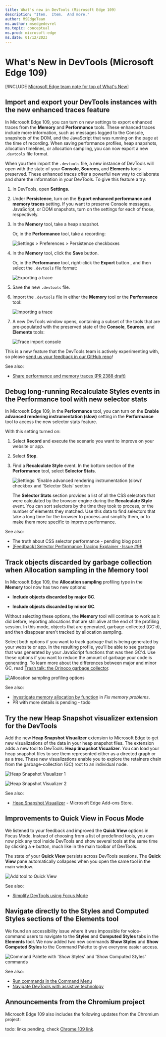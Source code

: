 ```yaml
---
title: What's new in DevTools (Microsoft Edge 109)
description: "Item.  Item.  And more."
author: MSEdgeTeam
ms.author: msedgedevrel
ms.topic: conceptual
ms.prod: microsoft-edge
ms.date: 01/12/2023
---
```

# What's New in DevTools (Microsoft Edge 109)

[!INCLUDE [Microsoft Edge team note for top of What's New](../../includes/edge-whats-new-note.md)]


<!-- ====================================================================== -->
## Import and export your DevTools instances with the new enhanced traces feature

<!-- Subtitle: Use enhanced traces to preserve Console mesages, DOM snapshots, and the JavaScript running on the page when exporting a heap snapshot or performance trace. -->

In Microsoft Edge 109, you can turn on new settings to export enhanced traces from the **Memory** and **Performance** tools.  These enhanced traces include more information, such as messages logged to the Console, snapshots of the DOM, and the JavaScript that was running on the page at the time of recording.  When saving performance profiles, heap snapshots, allocation timelines, or allocation sampling, you can now export a new `.devtools` file format.

When you then import the `.devtools` file, a new instance of DevTools will open with the state of your **Console**, **Sources**, and **Elements** tools preserved.  These enhanced traces offer a powerful new way to collaborate and share the information in your DevTools. To give this feature a try:

1. In DevTools, open **Settings**.<!-- copy tagging from Overview -->

1. Under **Persistence**, turn on the **Export enhanced performance and memory traces** setting.  If you want to preserve Console messages, JavaScript, or DOM snapshots, turn on the settings for each of those, respectively.

1. In the **Memory** tool, take a heap snapshot.

   Or, in the **Performance** tool, take a recording:

   ![Settings > Preferences > Persistence checkboxes](./devtools-109-images/enhanced-trace-settings.png)

1. In the **Memory** tool, click the **Save** button.<!-- todo: test -->

   Or, in the **Performance** tool, right-click the **Export** button , and then select the `.devtools` file format:

   ![Exporting a trace](./devtools-109-images/enhanced-trace-export.png)

1. Save the new `.devtools` file.

1. Import the `.devtools` file in either the **Memory** tool or the **Performance** tool:

   ![Importing a trace](./devtools-109-images/enhanced-trace-import.png)

1. A new DevTools window opens, containing a subset of the tools that are pre-populated with the preserved state of the **Console**, **Sources**, and **Elements** tools:

   ![Trace import console](./devtools-109-images/enhanced-trace-import-console.png)

This is a new feature that the DevTools team is actively experimenting with, so please [send us your feedback in our GitHub repo](https://github.com/MicrosoftEdge/DevTools/issues)!

<!--
Instructions for screenshot
1.	Open any of the Edge Insider channels. Navigate to edge://version and ensure you're on version 109+
2.	Navigate to Microsoft Edge DevTools documentation - Microsoft Edge Development | Microsoft Learn
3.	Open DevTools > Settings. Take a screenshot. Draw red highlight boxes around the new settings under **Persistence**. Refer to the attached enhanced-trace-settings.png
 
4.	Now turn on these settings. Go the Performance tool and take a trace. Right click the Export button
5.	Take a screenshot. Draw a red highlight box around the context menu for the export button. Refer to enhanced-trace-export.png
 
6.	Now clear the profile and select the import button. Load the attached .devtools file
 
7.	A new DevTools window opens and loads your trace. Take a screenshot. Refer to enhanced-trace-import.png
 
8.	Finally, in the new DevTools window, open the Console. You should see only one Console warning and a message that the Console is read only. Take a screenshot. Refer to enhanced-trace-import-console.png
-->

See also:
* [Share performance and memory traces (PR 2388 draft)](https://github.com/MicrosoftDocs/edge-developer/blob/user/pabrosse/enhanced-traces/microsoft-edge/devtools-guide-chromium/evaluate-performance/share-traces.md)
<!-- todo: link to final article when PR is live, after merge main into present branch -->


<!-- ====================================================================== -->
## Debug long-running Recalculate Styles events in the Performance tool with new selector stats

<!-- Subtitle: Understand which of your CSS selectors are contributing to slow performance of your website or app. -->

In Microsoft Edge 109, in the **Performance** tool, you can turn on the **Enable advanced rendering instrumentation (slow)** setting in the **Performance** tool to access the new selector stats feature.

With this setting turned on:

1. Select **Record** and execute the scenario you want to improve on your website or app.

2. Select **Stop**.

3. Find a **Recalculate Style** event.  In the bottom section of the **Performance** tool, select **Selector Stats**.

   ![Settings: 'Enable advanced rendering instrumentation (slow)' checkbox and 'Selector Stats' section](./devtools-109-images/advanced-rendering-instrum.png)

   The **Selector Stats** section provides a list of all the CSS selectors that were calculated by the browser engine during the **Recalculate Style** event.  You can sort selectors by the time they took to process, or the number of elements they matched.  Use this data to find selectors that take a long time for the browser to process and simplify them, or to make them more specific to improve performance.

<!--
Instructions for screenshot
1.	Open any of the Insider channels and navigate to edge://version and ensure you're on version 109+
2.	Open DevTools, load the .json file I attached in the Performance tool
 
3.	Zoom in to the purple section in the loaded performance trace
4.	Under the **Main** section in the Performance tool, select a **Recalculate Style** event
5.	In the bottom section of the Performance tool, select **Selector Stats**
6.	Also open settings for the Performance tool with the gear icon and make sure "Enable advanced rendering instrumentation (slow)" is checked
7.	Take a screenshot
8.	Draw red highlight boxes around the "Enable advanced rendering instrumentation (slow)" checkbox and around the **Selector Stats** section. Refer to the attached screenshot.
-->

See also:
* The truth about CSS selector performance - pending blog post<!-- incoming PR next week -->
* [[Feedback] Selector Performance Tracing Explainer · Issue #98](https://github.com/MicrosoftEdge/DevTools/issues/98)


<!-- ====================================================================== -->
## Track objects discarded by garbage collection when Allocation sampling in the Memory tool

<!-- Subtitle: Use the new options under Allocation sampling to track how much garbage your website or app is generating. -->

In Microsoft Edge 109, the **Allocation sampling** profiling type in the **Memory** tool now has two new options:

*  **Include objects discarded by major GC**.

*  **Include objects discarded by minor GC**.

Without selecting these options, the **Memory** tool will continue to work as it did before, reporting allocations that are still alive at the end of the profiling session.  In this mode, objects that are generated, garbage-collected (GC'd), and then disappear aren't tracked by allocation sampling.

Select both options if you want to track garbage that is being generated by your website or app.  In the resulting profile, you'll be able to see garbage that was generated by your JavaScript functions that was then GC'd.  Use these options if you want to reduce the amount of garbage your code is generating.  To learn more about the differences between major and minor GC, read [Trash talk: the Orinoco garbage collector](https://v8.dev/blog/trash-talk).

![Allocation sampling profiling options](./devtools-109-images/allocation-sampling-profiling-options.png)
<!--
Instructions for screenshot
1. In any of the Edge Insider channels, navigate to edge://version and ensure you're on 109+
2. Now navigate to Bing or learn.microsoft.com and open DevTools
3. Go to the Memory tool
4. Take a screenshot
5. Draw red highlight boxes around the Allocation sampling profiling type and the new options for track objects discarded by major and minor GC
Refer to the attached image if you need a reference.
-->
 
See also:
* [Investigate memory allocation by function](../../../memory-problems/index.md#investigate-memory-allocation-by-function) in _Fix memory problems_.
* PR with more details is pending - todo


<!-- ====================================================================== -->
## Try the new Heap Snapshot visualizer extension for the DevTools

<!-- Subtitle: Visualize the data in your heap snapshot like you've never seen before, as a directed graph or a tree. -->

Add the new **Heap Snapshot Visualizer** extension to Microsoft Edge to get new visualizations of the data in your heap snapshot files.  The extension adds a new tool to DevTools: **Heap Snapshot Visualizer**.  You can load your heap snapshot files to see them represented either as a directed graph or as a tree.  These new visualizations enable you to explore the retainers chain from the garbage-collection (GC) root to an individual node.

![Heap Snapshot Visualizer 1](./devtools-109-images/heap-snapshot-visualizer-1.png)

![Heap Snapshot Visualizer 2](./devtools-109-images/heap-snapshot-visualizer-2.png)
<!--
Instructions for screenshot
1. Get the heap snapshot visualizer extension from: Heap Snapshot visualizer - Microsoft Edge Addons
2. With the extension installed, open DevTools.
3. Go to the new Heap Snapshot Visualizer tool.
4. Choose file and select the attached .heapsnapshot file that's attached.
5. Select the Load button.
6. The Heap Snapshot Visualizer should show the heap snapshot as a graph. Refer to the attached screenshot.
7. Take a screenshot.
8. Now select the Tree button. The extension should now show the heap snapshot as a tree. Refer to the attached screenshot.
9. Take a screenshot.
-->

See also:
* [Heap Snapshot Visualizer](https://microsoftedge.microsoft.com/addons/detail/heap-snapshot-visualizer/fceldlhognbemkgfacnffkdanocidgce) - Microsoft Edge Add-ons Store.


<!-- ====================================================================== -->
## Improvements to Quick View in Focus Mode

<!-- Subtitle: Quick View now allows you to pick any tool, show several tools at once and persists across sessions. -->

We listened to your feedback and improved the **Quick View** options in Focus Mode.  Instead of choosing from a list of predefined tools, you can now pick any tool inside DevTools and show several tools at the same time by clicking a **+** button, much like in the main toolbar of DevTools.

The state of your **Quick View** persists across DevTools sessions.  The **Quick View** pane automatically collapses when you open the same tool in the main window.

![Add tool to Quick View](./devtools-109-images/add-tool-to-quick-view.png)
 
See also:
* [Simplify DevTools using Focus Mode](../../../experimental-features/focus-mode.md)


<!-- ====================================================================== -->
## Navigate directly to the Styles and Computed Styles sections of the Elements tool

<!-- Subtitle: Use the Command Palette to directly navigate to the Styles section of the elements tool. -->

We found an accessibility issue where it was impossible for voice-command users to navigate to the **Styles** and **Computed Styles** tabs in the **Elements** tool.  We now added two new commands **Show Styles** and **Show Computed Styles** to the Command Palette to give everyone easier access.

![Command Palette with 'Show Styles' and 'Show Computed Styles' commands](./devtools-109-images/show-styles.png)

See also:
* [Run commands in the Command Menu](../../../command-menu/index.md)
* [Navigate DevTools with assistive technology](../../../accessibility/navigation.md)


<!-- ====================================================================== -->
## Announcements from the Chromium project

Microsoft Edge 109 also includes the following updates from the Chromium project:

<!-- 
* []()
* []()
* []()
-->

todo: links pending, check [Chrome 109 link](https://developer.chrome.com/blog/new-in-devtools-109).


<!-- ====================================================================== -->
<!-- uncomment if content is copied from developer.chrome.com to this page -->

<!-- > [!NOTE]
> Portions of this page are modifications based on work created and [shared by Google](https://developers.google.com/terms/site-policies) and used according to terms described in the [Creative Commons Attribution 4.0 International License](https://creativecommons.org/licenses/by/4.0).
> The original page for announcements from the Chromium project is [What's New in DevTools (Chrome 109)](https://developer.chrome.com/blog/new-in-devtools-109) and is authored by [Jecelyn Yeen](https://developers.google.com/web/resources/contributors#jecelynyeen) (Developer advocate working on Chrome DevTools at Google). -->


<!-- ====================================================================== -->
<!-- uncomment if content is copied from developer.chrome.com to this page -->

<!-- [![Creative Commons License](../../../../media/cc-logo/88x31.png)](https://creativecommons.org/licenses/by/4.0)
This work is licensed under a [Creative Commons Attribution 4.0 International License](https://creativecommons.org/licenses/by/4.0). -->

